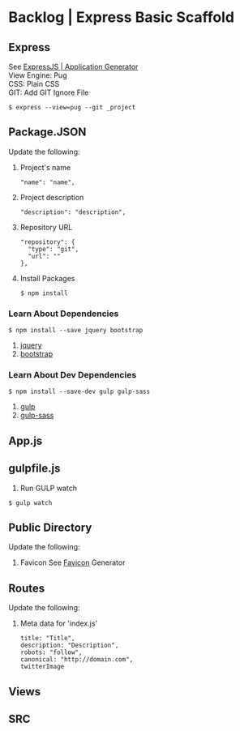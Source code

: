 # Backlog | Express Basic Scaffold

## Express
See [ExpressJS | Application Generator](https://expressjs.com/en/starter/generator.html)  
View Engine: Pug  
CSS: Plain CSS  
GIT: Add GIT Ignore File
```
$ express --view=pug --git _project
```

## Package.JSON
Update the following:  
1. Project's name
    ```
    "name": "name",
    ```
1. Project description
    ```
    "description": "description",
    ```
1. Repository URL
    ```
    "repository": {
      "type": "git",
      "url": ""
    },
    ```
1. Install Packages
    ```
    $ npm install
    ```
### Learn About Dependencies
```
$ npm install --save jquery bootstrap
```
1. [jquery](https://www.npmjs.com/package/jquery)
1. [bootstrap](https://www.npmjs.com/package/bootstrap)


### Learn About Dev Dependencies
```
$ npm install --save-dev gulp gulp-sass
```
1. [gulp](https://www.npmjs.com/package/gulp)
1. [gulp-sass](https://www.npmjs.com/package/gulp-sass)

## App.js

## gulpfile.js
1. Run GULP watch
```
$ gulp watch
```

## Public Directory
Update the following:
1. Favicon
    See [Favicon](https://www.favicon-generator.org/) Generator

## Routes
Update the following:  
1. Meta data for 'index.js'
    ```
    title: "Title",
    description: "Description",
    robots: "follow",
    canonical: "http://domain.com",
    twitterImage
    ```

## Views

## SRC
